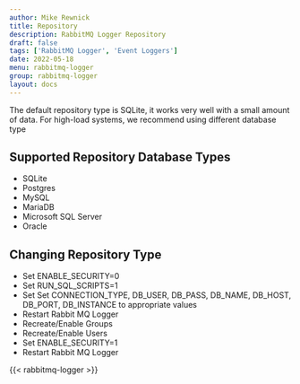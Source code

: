 ```yaml
---
author: Mike Rewnick
title: Repository
description: RabbitMQ Logger Repository
draft: false
tags: ['RabbitMQ Logger', 'Event Loggers']
date: 2022-05-18
menu: rabbitmq-logger
group: rabbitmq-logger
layout: docs
---
```


The default repository type is SQLite, it works very well with a small amount of data. For high-load systems, we recommend using different database type

## Supported Repository Database Types

- SQLite
- Postgres
- MySQL
- MariaDB
- Microsoft SQL Server
- Oracle

## Changing Repository Type

- Set ENABLE_SECURITY=0
- Set RUN_SQL_SCRIPTS=1
- Set Set CONNECTION_TYPE, DB_USER, DB_PASS, DB_NAME, DB_HOST, DB_PORT, DB_INSTANCE to appropriate values
- Restart Rabbit MQ Logger
- Recreate/Enable Groups
- Recreate/Enable Users
- Set ENABLE_SECURITY=1
- Restart Rabbit MQ Logger

{{< rabbitmq-logger >}}

